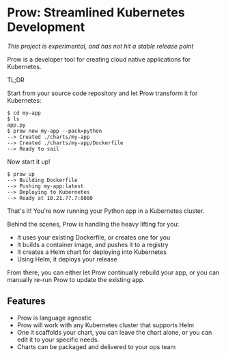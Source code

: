 # Prow: Streamlined Kubernetes Development

_This project is experimental, and has not hit a stable release point_

Prow is a developer tool for creating cloud native applications for Kubernetes.

TL;DR

Start from your source code repository and let Prow transform it for
Kubernetes:

```
$ cd my-app
$ ls
app.py
$ prow new my-app --pack=python
--> Created ./charts/my-app
--> Created ./charts/my-app/Dockerfile
--> Ready to sail
```


Now start it up!

```
$ prow up
--> Building Dockerfile
--> Pushing my-app:latest
--> Deploying to Kubernetes
--> Ready at 10.21.77.7:8080
```

That's it! You're now running your Python app in a Kubernetes cluster.

Behind the scenes, Prow is handling the heavy lifting for you:

- It uses your existing Dockerfile, or creates one for you
- It builds a container image, and pushes it to a registry
- It creates a Helm chart for deploying into Kubernetes
- Using Helm, it deploys your release

From there, you can either let Prow continually rebuild your app, or you can
manually re-run Prow to update the existing app.

## Features

- Prow is language agnostic
- Prow will work with any Kubernetes cluster that supports Helm
- One it scaffolds your chart, you can leave the chart alone, or you can edit
  it to your specific needs.
- Charts can be packaged and delivered to your ops team

